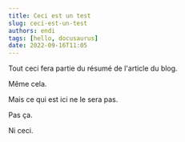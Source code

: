 ```yaml
---
title: Ceci est un test
slug: ceci-est-un-test
authors: endi
tags: [hello, docusaurus]
date: 2022-09-16T11:05
---
```


Tout ceci fera partie du résumé de l'article du blog.

Même cela.

<!--truncate-->

Mais ce qui est ici ne le sera pas.

Pas ça.

Ni ceci.